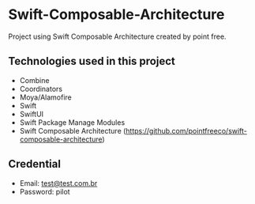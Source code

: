 # Swift-Composable-Architecture
Project using Swift Composable Architecture created by point free.

## Technologies used in this project
* Combine
* Coordinators
* Moya/Alamofire
* Swift
* SwiftUI
* Swift Package Manage Modules
* Swift Composable Architecture (https://github.com/pointfreeco/swift-composable-architecture)


## Credential
  * Email: test@test.com.br
  * Password: pilot
